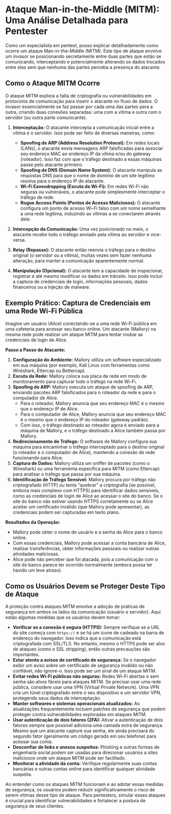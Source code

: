 


# Ataque Man-in-the-Middle (MITM): Uma Análise Detalhada para Pentester

Como um especialista em pentest, posso explicar detalhadamente como ocorre um ataque Man-in-the-Middle (MITM). Este tipo de ataque envolve um invasor se posicionando secretamente entre duas partes que estão se comunicando, interceptando e potencialmente alterando os dados trocados entre elas sem que nenhuma das partes perceba a presença do atacante.

## Como o Ataque MITM Ocorre

O ataque MITM explora a falta de criptografia ou vulnerabilidades em protocolos de comunicação para inserir o atacante no fluxo de dados. O invasor essencialmente se faz passar por cada uma das partes para a outra, criando duas conexões separadas: uma com a vítima e outra com o servidor (ou outra parte comunicante).

1.  **Interceptação:** O atacante intercepta a comunicação inicial entre a vítima e o servidor. Isso pode ser feito de diversas maneiras, como:
    * **Spoofing de ARP (Address Resolution Protocol):** Em redes locais (LANs), o atacante envia mensagens ARP falsificadas para associar seu endereço MAC ao endereço IP da vítima e/ou do gateway (roteador). Isso faz com que o tráfego destinado a essas máquinas passe pelo atacante primeiro.
    * **Spoofing de DNS (Domain Name System):** O atacante manipula as respostas DNS para que o nome de domínio de um site legítimo resolva para o endereço IP do atacante.
    * **Wi-Fi Eavesdropping (Escuta de Wi-Fi):** Em redes Wi-Fi não seguras ou vulneráveis, o atacante pode simplesmente interceptar o tráfego de rede.
    * **Rogue Access Points (Pontos de Acesso Maliciosos):** O atacante configura um ponto de acesso Wi-Fi falso com um nome semelhante a uma rede legítima, induzindo as vítimas a se conectarem através dele.

2.  **Intercepção da Comunicação:** Uma vez posicionado no meio, o atacante recebe todo o tráfego enviado pela vítima ao servidor e vice-versa.

3.  **Relay (Repasse):** O atacante então reenvia o tráfego para o destino original (o servidor ou a vítima), muitas vezes sem fazer nenhuma alteração, para manter a comunicação aparentemente normal.

4.  **Manipulação (Opcional):** O atacante tem a capacidade de inspecionar, registrar e até mesmo modificar os dados em trânsito. Isso pode incluir a captura de credenciais de login, informações pessoais, dados financeiros ou a injeção de malware.

## Exemplo Prático: Captura de Credenciais em uma Rede Wi-Fi Pública

Imagine um usuário (Alice) conectando-se a uma rede Wi-Fi pública em uma cafeteria para acessar seu banco online. Um atacante (Mallory) na mesma rede pode realizar um ataque MITM para tentar roubar as credenciais de login de Alice.

**Passo a Passo do Atacante:**

1.  **Configuração do Ambiente:** Mallory utiliza um software especializado em sua máquina (por exemplo, Kali Linux com ferramentas como Wireshark, Ettercap ou Bettercap).
2.  **Escuta da Rede:** Mallory coloca sua placa de rede em modo de monitoramento para capturar todo o tráfego na rede Wi-Fi.
3.  **Spoofing de ARP:** Mallory executa um ataque de spoofing de ARP, enviando pacotes ARP falsificados para o roteador da rede e para o computador de Alice.
    * Para o roteador, Mallory anuncia que seu endereço MAC é o mesmo que o endereço IP de Alice.
    * Para o computador de Alice, Mallory anuncia que seu endereço MAC é o mesmo que o endereço IP do roteador (gateway padrão).
    * Com isso, o tráfego destinado ao roteador agora é enviado para a máquina de Mallory, e o tráfego destinado a Alice também passa por Mallory.
4.  **Redirecionamento de Tráfego:** O software de Mallory configura sua máquina para encaminhar o tráfego interceptado para o destino original (o roteador e o computador de Alice), mantendo a conexão de rede funcionando para Alice.
5.  **Captura de Dados:** Mallory utiliza um sniffer de pacotes (como o Wireshark) ou uma ferramenta específica para MITM (como Ettercap) para analisar o tráfego que passa por sua máquina.
6.  **Identificação de Tráfego Sensível:** Mallory procura por tráfego não criptografado (HTTP) ou tenta "quebrar" a criptografia (se possível, embora mais complexo com HTTPS) para identificar dados sensíveis, como as credenciais de login de Alice ao acessar o site do banco. Se o site do banco não estiver usando HTTPS corretamente ou se Alice aceitar um certificado inválido (que Mallory pode apresentar), as credenciais podem ser capturadas em texto plano.

**Resultados da Operação:**

* Mallory pode obter o nome de usuário e a senha de Alice para o banco online.
* Com essas credenciais, Mallory pode acessar a conta bancária de Alice, realizar transferências, obter informações pessoais ou realizar outras atividades maliciosas.
* Alice pode não perceber que foi atacada, pois a comunicação com o site do banco parece ter ocorrido normalmente (embora possa ter havido um leve atraso).

## Como os Usuários Devem se Proteger Deste Tipo de Ataque

A proteção contra ataques MITM envolve a adoção de práticas de segurança em ambos os lados da comunicação (usuário e servidor). Aqui estão algumas medidas que os usuários devem tomar:

* **Verificar se a conexão é segura (HTTPS):** Sempre verifique se a URL do site começa com `https://` e se há um ícone de cadeado na barra de endereço do navegador. Isso indica que a comunicação está criptografada com SSL/TLS. No entanto, mesmo o HTTPS pode ser alvo de ataques (como o SSL stripping), então outras precauções são importantes.
* **Estar atento a avisos de certificado de segurança:** Se o navegador exibir um aviso sobre um certificado de segurança inválido ou não confiável, não ignore-o. Isso pode ser um sinal de um ataque MITM.
* **Evitar redes Wi-Fi públicas não seguras:** Redes Wi-Fi abertas e sem senha são alvos fáceis para ataques MITM. Se precisar usar uma rede pública, considere usar uma VPN (Virtual Private Network). Uma VPN cria um túnel criptografado entre o seu dispositivo e um servidor VPN, protegendo seus dados de interceptação.
* **Manter softwares e sistemas operacionais atualizados:** As atualizações frequentemente incluem patches de segurança que podem proteger contra vulnerabilidades exploradas em ataques MITM.
* **Usar autenticação de dois fatores (2FA):** Ativar a autenticação de dois fatores sempre que possível adiciona uma camada extra de segurança. Mesmo que um atacante capture sua senha, ele ainda precisará do segundo fator (geralmente um código gerado em seu telefone) para acessar sua conta.
* **Desconfiar de links e anexos suspeitos:** Phishing e outras formas de engenharia social podem ser usadas para direcionar usuários a sites maliciosos onde um ataque MITM pode ser facilitado.
* **Monitorar a atividade da conta:** Verifique regularmente suas contas bancárias e outras contas online para identificar qualquer atividade suspeita.

Ao entender como os ataques MITM funcionam e ao adotar essas medidas de segurança, os usuários podem reduzir significativamente o risco de serem vítimas desse tipo de ataque. Para pentesters, simular esses ataques é crucial para identificar vulnerabilidades e fortalecer a postura de segurança de seus clientes.
